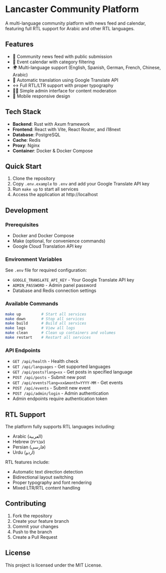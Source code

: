 # Lancaster Community Platform
<!-- Deployment test: 2025-07-29 -->

A multi-language community platform with news feed and calendar, featuring full RTL support for Arabic and other RTL languages.

## Features

- 📰 Community news feed with public submission
- 📅 Event calendar with category filtering
- 🌍 Multi-language support (English, Spanish, German, French, Chinese, Arabic)
- 🔄 Automatic translation using Google Translate API
- ↔️ Full RTL/LTR support with proper typography
- 👨‍💼 Simple admin interface for content moderation
- 📱 Mobile responsive design

## Tech Stack

- **Backend**: Rust with Axum framework
- **Frontend**: React with Vite, React Router, and i18next
- **Database**: PostgreSQL
- **Cache**: Redis
- **Proxy**: Nginx
- **Container**: Docker & Docker Compose

## Quick Start

1. Clone the repository
2. Copy `.env.example` to `.env` and add your Google Translate API key
3. Run `make up` to start all services
4. Access the application at http://localhost

## Development

### Prerequisites

- Docker and Docker Compose
- Make (optional, for convenience commands)
- Google Cloud Translation API key

### Environment Variables

See `.env` file for required configuration:
- `GOOGLE_TRANSLATE_API_KEY` - Your Google Translate API key
- `ADMIN_PASSWORD` - Admin panel password
- Database and Redis connection settings

### Available Commands

```bash
make up         # Start all services
make down       # Stop all services
make build      # Build all services
make logs       # View all logs
make clean      # Clean up containers and volumes
make restart    # Restart all services
```

### API Endpoints

- `GET /api/health` - Health check
- `GET /api/languages` - Get supported languages
- `GET /api/posts?lang=xx` - Get posts in specified language
- `POST /api/posts` - Submit new post
- `GET /api/events?lang=xx&month=YYYY-MM` - Get events
- `POST /api/events` - Submit new event
- `POST /api/admin/login` - Admin authentication
- Admin endpoints require authentication token

## RTL Support

The platform fully supports RTL languages including:
- Arabic (العربية)
- Hebrew (עברית)
- Persian (فارسی)
- Urdu (اردو)

RTL features include:
- Automatic text direction detection
- Bidirectional layout switching
- Proper typography and font rendering
- Mixed LTR/RTL content handling

## Contributing

1. Fork the repository
2. Create your feature branch
3. Commit your changes
4. Push to the branch
5. Create a Pull Request

## License

This project is licensed under the MIT License.